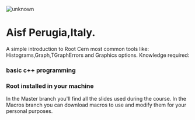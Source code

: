 ![unknown](https://user-images.githubusercontent.com/45765338/49857897-e4110100-fdf3-11e8-901e-89f6841c4b2c.png)

# Aisf Perugia,Italy.

A simple introduction to Root Cern most common tools like: Histograms,Graph,TGraphErrors and Graphics options.
Knowledge required:
### basic c++ programming
### Root installed in your machine 

In the Master branch you'll find all the slides used during the course.
In the Macros branch you can download macros to use and modify them for your personal purposes.


